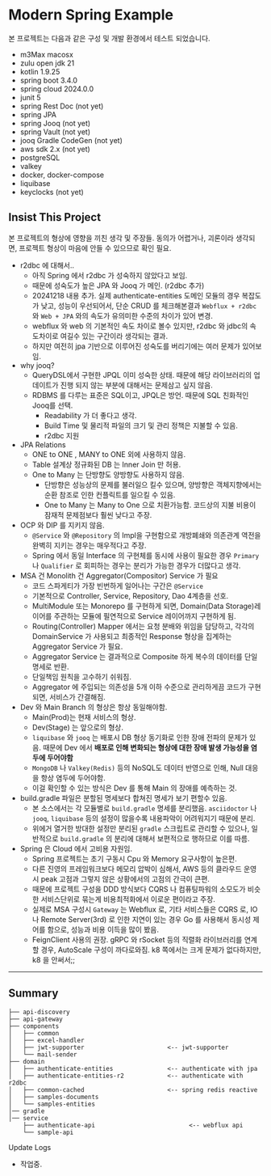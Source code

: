 # Modern Spring Example

본 프로젝트는 다음과 같은 구성 및 개발 환경에서 테스트 되었습니다.

- m3Max macosx
- zulu open jdk 21
- kotlin 1.9.25
- spring boot 3.4.0
- spring cloud 2024.0.0
- junit 5   
- spring Rest Doc (not yet) 
- spring JPA
- spring Jooq     (not yet)
- spring Vault    (not yet)
- jooq Gradle CodeGen   (not yet)
- aws sdk 2.x           (not yet)
- postgreSQL 
- valkey
- docker, docker-compose
- liquibase
- keyclocks             (not yet)

## Insist This Project

본 프로젝트의 형상에 영향을 끼친 생각 및 주장들.
동의가 어렵거나, 괴론이라 생각되면, 프로젝트 형상이 마음에 안들 수 있으므로 확인 필요.

- r2dbc 에 대해서..
  - 아직 Spring 에서 r2dbc 가 성숙하지 않았다고 보임.
  - 때문에 성숙도가 높은 JPA 와 Jooq 가 메인. (r2dbc 추가) 
  - 20241218 내용 추가. 실제 authenticate-entities 도메인 모듈의 경우 복잡도가 낮고, 성능이 우선되어서, 단순 CRUD 를 체크해본결과 `Webflux + r2dbc` 와 `Web + JPA` 와의 속도가 유의미한 수준의 차이가 있어 변경.
  - webflux 와 web 의 기본적인 속도 차이로 볼수 있지만, r2dbc 와 jdbc의 속도차이로 여길수 있는 구간이라 생각되는 결과.
  - 하지만 여전히 jpa 기반으로 이루어진 성숙도를 버리기에는 여러 문제가 있어보임.
- why jooq?
  - QueryDSL에서 구현한 JPQL 이미 성숙한 상태. 때문에 해당 라이브러리의 업데이트가 진행 되지 않는 부분에 대해서는 문제삼고 싶지 않음.
  - RDBMS 를 다루는 표준은 SQL이고, JPQL은 방언. 때문에 SQL 친화적인 Jooq를 선택.
    - Readability 가 더 좋다고 생각.
    - Build Time 및 물리적 파일의 크기 및 관리 정책은 지불할 수 있음.
    - r2dbc 지원
- JPA Relations
  - ONE to ONE , MANY to ONE 외에 사용하지 않음.
  - Table 설계상 정규화된 DB 는 Inner Join 만 허용.
  - One to Many 는 단방향도 양방향도 사용하지 않음.
    - 단방향은 성능상의 문제를 불러일으 킬수 있으며, 양방향은 객체지향에서는 순환 참조로 인한 컨플릭트를 일으킬 수 있음.
    - One to Many 는 Many to One 으로 치환가능함. 코드상의 지불 비용이 잠재적 문제점보다 훨씬 낮다고 주장.
- OCP 와 DIP 를 지키지 않음.
  - `@Service` 와 `@Repository` 의 Impl을 구현함으로 개방폐쇄와 의존관계 역전을 완벽히 지키는 경우는 매우적다고 주장.
  - Spring 에서 동일 Interface 의 구현체를 동시에 사용이 필요한 경우 `Primary` 나 `Qualifier` 로 회피하는 경우는 분리가 가능한 경우가 더많다고 생각.
- MSA 건 Monolith 건 Aggregator(Compositor) Service 가 필요
  - 코드 스파게티가 가장 빈번하게 일어나는 구간은 `@Service`
  - 기본적으로 Controller, Service, Repository, Dao 4계층을 선호.
  - MultiModule 또는 Monorepo 를 구현하게 되면, Domain(Data Storage)레이어를 주관하는 모듈에 필연적으로 Service 레이어까지 구현하게 됨.
  - Routing(Controller) Mapper 에서는 요청 분배와 위임을 담당하고, 각각의 DomainService 가 사용되고 최종적인 Response 형상을 집계하는 Aggregator Service 가 필요.
  - Aggregator Service 는 결과적으로 Composite 하게 복수의 데이터를 단일 명세로 반환.
  - 단일책임 원칙을 고수하기 쉬워짐.
  - Aggregator 에 주입되는 의존성을 5개 이하 수준으로 관리하게끔 코드가 구현되면, 서비스가 간결해짐.
- Dev 와 Main Branch 의 형상은 항상 동일해야함.
  - Main(Prod)는 현재 서비스의 형상.
  - Dev(Stage) 는 앞으로의 형상.
  - `liquibase` 와 `jooq` 는 배포시 DB 형상 동기화로 인한 장애 전파의 문제가 있음. 때문에 Dev 에서 **배포로 인해 변화되는 형상에 대한 장애 발생 가능성을 염두에 두어야함**
  - `MongoDB` 나 `Valkey(Redis)` 등의 NoSQL도 데이터 반영으로 인해, Null 대응을 항상 염두에 두어야함.
  - 이걸 확인할 수 있는 방식은 Dev 를 통해 Main 의 장애를 예측하는 것.
- build.gradle 파일은 분할된 명세보다 합쳐진 명세가 보기 편할수 있음.
  - 본 소스에서는 각 모듈별로 `build.gradle` 명세를 분리했음. `asciidoctor` 나 `jooq`, `liquibase` 등의 설정이 많을수록 내용파악이 어려워지기 때문에 분리.
  - 위에거 열거한 방대한 설정만 분리된 `gradle` 스크립트로 관리할 수 있으나, 일반적으로 `build.gradle` 의 분리에 대해서 보편적으로 행하므로 이를 따름.
- Spring 은 Cloud 에서 고비용 자원임.
  - Spring 프로젝트는 초기 구동시 Cpu 와 Memory 요구사항이 높은편.
  - 다른 진영의 프레임워크보다 메모리 압박이 심해서, AWS 등의 클라우드 운영시 peak 고점과 그렇지 않은 상황에서의 고점의 간극이 큰편.
  - 때문에 프로젝트 구성을 DDD 방식보다 CQRS 나 컴퓨팅파워의 소모도가 비슷한 서비스단위로 묶는게 비용최적화에서 이로운 편이라고 주장.
  - 실제로 MSA 구성시 `Gateway` 는 Webflux 로, 기타 서비스들은 CQRS 로, IO 나 Remote Server(3rd) 로 인한 지연이 있는 경우 Go 를 사용해서 동시성 제어를 함으로, 성능과 비용 이득을 많이 봤음.
  - FeignClient 사용의 권장. gRPC 와 rSocket 등의 직렬화 라이브러리를 연계할 경우, AutoScale 구성이 까다로와짐. k8 쪽에서는 크게 문제가 없다하지만, k8 을 안써서;;

---

## Summary
```text
├── api-discovery
├── api-gateway
├── components
│   ├── common
│   ├── excel-handler
│   ├── jwt-supporter                       <-- jwt-supporter
│   └── mail-sender
├── domain
│   ├── authenticate-entities               <-- authenticate with jpa
│   ├── authenticate-entities-r2            <-- authenticate with r2dbc
│   ├── common-cached                       <-- spring redis reactive
│   ├── samples-documents
│   └── samples-entities
│── gradle
│── service
    ├── authenticate-api                          <-- webflux api
    └── sample-api
```

Update Logs

- 작업중. 